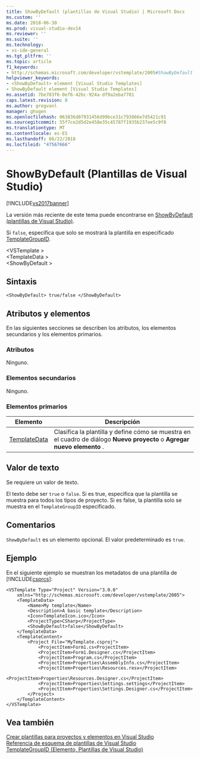 ```yaml
---
title: ShowByDefault (plantillas de Visual Studio) | Microsoft Docs
ms.custom: ''
ms.date: 2018-06-30
ms.prod: visual-studio-dev14
ms.reviewer: ''
ms.suite: ''
ms.technology:
- vs-ide-general
ms.tgt_pltfrm: ''
ms.topic: article
f1_keywords:
- http://schemas.microsoft.com/developer/vstemplate/2005#ShowByDefault
helpviewer_keywords:
- <ShowByDefault> element [Visual Studio Templates]
- ShowByDefault element [Visual Studio Templates]
ms.assetid: 7be783f6-0ef6-42bc-924a-df9a2eba7781
caps.latest.revision: 8
ms.author: gregvanl
manager: ghogen
ms.openlocfilehash: 063836d07931456d99bce31c793866e7d5421c91
ms.sourcegitcommit: 55f7ce2d5d2e458e35c45787f1935b237ee5c9f8
ms.translationtype: MT
ms.contentlocale: es-ES
ms.lasthandoff: 08/22/2018
ms.locfileid: "47567666"
---
```

# <a name="showbydefault-visual-studio-templates"></a>ShowByDefault (Plantillas de Visual Studio)
[!INCLUDE[vs2017banner](../includes/vs2017banner.md)]

La versión más reciente de este tema puede encontrarse en [ShowByDefault (plantillas de Visual Studio)](https://docs.microsoft.com/visualstudio/extensibility/showbydefault-visual-studio-templates).  
  
Si `false`, especifica que solo se mostrará la plantilla en especificado [TemplateGroupID](../extensibility/templategroupid-element-visual-studio-templates.md).  
  
 \<VSTemplate >  
 \<TemplateData >  
 \<ShowByDefault >  
  
## <a name="syntax"></a>Sintaxis  
  
```  
<ShowByDefault> true/false </ShowByDefault>  
```  
  
## <a name="attributes-and-elements"></a>Atributos y elementos  
 En las siguientes secciones se describen los atributos, los elementos secundarios y los elementos primarios.  
  
### <a name="attributes"></a>Atributos  
 Ninguno.  
  
### <a name="child-elements"></a>Elementos secundarios  
 Ninguno.  
  
### <a name="parent-elements"></a>Elementos primarios  
  
|Elemento|Descripción|  
|-------------|-----------------|  
|[TemplateData](../extensibility/templatedata-element-visual-studio-templates.md)|Clasifica la plantilla y define cómo se muestra en el cuadro de diálogo **Nuevo proyecto** o **Agregar nuevo elemento** .|  
  
## <a name="text-value"></a>Valor de texto  
 Se requiere un valor de texto.  
  
 El texto debe ser `true` o `false`. Si es true, especifica que la plantilla se muestra para todos los tipos de proyecto. Si es false, la plantilla solo se muestra en el `TemplateGroupID` especificado.  
  
## <a name="remarks"></a>Comentarios  
 `ShowByDefault` es un elemento opcional. El valor predeterminado es `true`.  
  
## <a name="example"></a>Ejemplo  
 En el siguiente ejemplo se muestran los metadatos de una plantilla de [!INCLUDE[csprcs](../includes/csprcs-md.md)]:  
  
```  
<VSTemplate Type="Project" Version="3.0.0"  
    xmlns="http://schemas.microsoft.com/developer/vstemplate/2005">  
    <TemplateData>  
        <Name>My template</Name>  
        <Description>A basic template</Description>  
        <Icon>TemplateIcon.ico</Icon>  
        <ProjectType>CSharp</ProjectType>  
        <ShowByDefault>false</ShowByDefault>  
    </TemplateData>  
    <TemplateContent>  
        <Project File="MyTemplate.csproj">  
            <ProjectItem>Form1.cs<ProjectItem>  
            <ProjectItem>Form1.Designer.cs</ProjectItem>  
            <ProjectItem>Program.cs</ProjectItem>  
            <ProjectItem>Properties\AssemblyInfo.cs</ProjectItem>  
            <ProjectItem>Properties\Resources.resx</ProjectItem>  
            <ProjectItem>Properties\Resources.Designer.cs</ProjectItem>  
            <ProjectItem>Properties\Settings.settings</ProjectItem>  
            <ProjectItem>Properties\Settings.Designer.cs</ProjectItem>  
        </Project>  
    </TemplateContent>  
</VSTemplate>  
```  
  
## <a name="see-also"></a>Vea también  
 [Crear plantillas para proyectos y elementos en Visual Studio](../ide/creating-project-and-item-templates.md)   
 [Referencia de esquema de plantillas de Visual Studio](../extensibility/visual-studio-template-schema-reference.md)   
 [TemplateGroupID (Elemento, Plantillas de Visual Studio)](../extensibility/templategroupid-element-visual-studio-templates.md)

